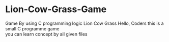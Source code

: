 # Lion-Cow-Grass-Game
Game By using C programming logic Lion Cow Grass
Hello, Coders
this is a small C programme game  
you can learn concept by all given files
